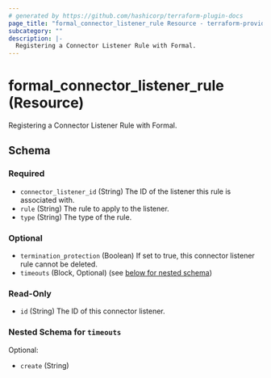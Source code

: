 ```yaml
---
# generated by https://github.com/hashicorp/terraform-plugin-docs
page_title: "formal_connector_listener_rule Resource - terraform-provider-formal"
subcategory: ""
description: |-
  Registering a Connector Listener Rule with Formal.
---
```


# formal_connector_listener_rule (Resource)

Registering a Connector Listener Rule with Formal.



<!-- schema generated by tfplugindocs -->
## Schema

### Required

- `connector_listener_id` (String) The ID of the listener this rule is associated with.
- `rule` (String) The rule to apply to the listener.
- `type` (String) The type of the rule.

### Optional

- `termination_protection` (Boolean) If set to true, this connector listener rule cannot be deleted.
- `timeouts` (Block, Optional) (see [below for nested schema](#nestedblock--timeouts))

### Read-Only

- `id` (String) The ID of this connector listener.

<a id="nestedblock--timeouts"></a>
### Nested Schema for `timeouts`

Optional:

- `create` (String)
